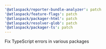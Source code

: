 ```yaml
---
'@atlaspack/reporter-bundle-analyzer': patch
'@atlaspack/feature-flags': patch
'@atlaspack/packager-html': patch
'@atlaspack/resolver-glob': patch
'@atlaspack/packager-ts': patch
---
```


Fix TypeScript errors in various packages
